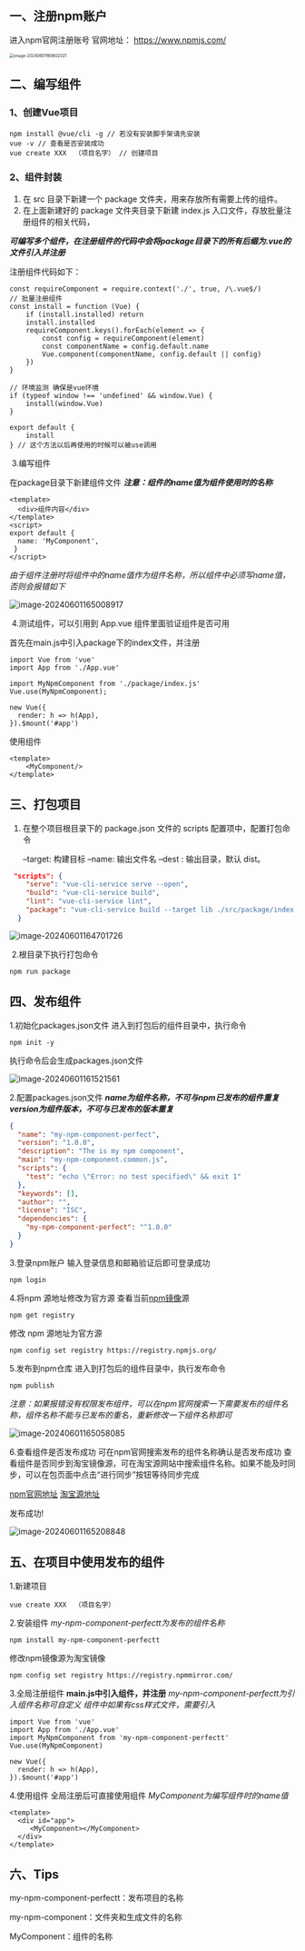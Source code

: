 ## 一、注册npm账户

进入npm官网注册账号
官网地址： https://www.npmjs.com/

<img src="./static/image-20240601160602021.png" alt="image-20240601160602021" style="zoom: 50%;" />

## 二、编写组件

### 1、创建Vue项目

```git
npm install @vue/cli -g // 若没有安装脚手架请先安装
vue -v // 查看是否安装成功
vue create XXX  （项目名字） // 创建项目
```

### 2、组件封装

1. 在 src 目录下新建一个 package 文件夹，用来存放所有需要上传的组件。
2. 在上面新建好的 package 文件夹目录下新建 index.js 入口文件，存放批量注册组件的相关代码，

***可编写多个组件，在注册组件的代码中会将package目录下的所有后缀为.vue的文件引入并注册***

注册组件代码如下：

```vue
const requireComponent = require.context('./', true, /\.vue$/)
// 批量注册组件
const install = function (Vue) {
    if (install.installed) return
    install.installed
    requireComponent.keys().forEach(element => {
        const config = requireComponent(element)
        const componentName = config.default.name
        Vue.component(componentName, config.default || config)
    })
}

// 环境监测 确保是vue环境
if (typeof window !== 'undefined' && window.Vue) {
    install(window.Vue)
}

export default {
    install
} // 这个方法以后再使用的时候可以被use调用
```

​	3.编写组件

在package目录下新建组件文件
***注意：组件的name值为组件使用时的名称***

```vue
<template>
  <div>组件内容</div>
</template>
<script>
export default {
  name: 'MyComponent',
 }
</script>
```

*由于组件注册时将组件中的name值作为组件名称，所以组件中必须写name值，否则会报错如下*

![image-20240601165008917](./static/image-20240601165008917.png)

​	4.测试组件，可以引用到 App.vue 组件里面验证组件是否可用

首先在main.js中引入package下的index文件，并注册

```vue
import Vue from 'vue'
import App from './App.vue'

import MyNpmComponent from './package/index.js'
Vue.use(MyNpmComponent);

new Vue({
  render: h => h(App),
}).$mount('#app')
```

使用组件

```vue
<template>
	<MyComponent/>
</template>
```

## 三、打包项目

1. 在整个项目根目录下的 package.json 文件的 scripts 配置项中，配置打包命令

   –target: 构建目标
   –name: 输出文件名
   –dest : 输出目录，默认 dist。

```json
 "scripts": {
    "serve": "vue-cli-service serve --open",
    "build": "vue-cli-service build",
    "lint": "vue-cli-service lint",
    "package": "vue-cli-service build --target lib ./src/package/index.js --name my-npm-component --dest my-npm-component"
  }
```

![image-20240601164701726](./static/image-20240601164701726.png)

​	2.根目录下执行打包命令

```git
npm run package
```

## 四、发布组件

1.初始化packages.json文件
进入到打包后的组件目录中，执行命令

``` git
npm init -y
```

执行命令后会生成packages.json文件

![image-20240601161521561](./static/image-20240601161521561.png)

2.配置packages.json文件
***name为组件名称，不可与npm已发布的组件重复***
***version为组件版本，不可与已发布的版本重复***

```json
{
  "name": "my-npm-component-perfect",
  "version": "1.0.0",
  "description": "The is my npm component",
  "main": "my-npm-component.common.js",
  "scripts": {
    "test": "echo \"Error: no test specified\" && exit 1"
  },
  "keywords": [],
  "author": "",
  "license": "ISC",
  "dependencies": {
    "my-npm-component-perfect": "^1.0.0"
  }
}
```

3.登录npm账户
输入登录信息和邮箱验证后即可登录成功

``` git
npm login
```

4.将npm 源地址修改为官方源
查看当前[npm镜像](https://so.csdn.net/so/search?q=npm镜像&spm=1001.2101.3001.7020)源

```git
npm get registry
```

修改 npm 源地址为官方源

```git
npm config set registry https://registry.npmjs.org/
```

5.发布到npm仓库
进入到打包后的组件目录中，执行发布命令

```git
npm publish
```

*注意：如果报错没有权限发布组件，可以在npm官网搜索一下需要发布的组件名称，组件名称不能与已发布的重名，重新修改一下组件名称即可*

![image-20240601165058085](./static/image-20240601165058085.png)

6.查看组件是否发布成功
可在npm官网搜索发布的组件名称确认是否发布成功
查看组件是否同步到淘宝镜像源，可在淘宝源网站中搜索组件名称。如果不能及时同步，可以在包页面中点击“进行同步”按钮等待同步完成

[npm官网地址](https://www.npmjs.com/) [淘宝源地址](https://npm.taobao.org/)

发布成功!

![image-20240601165208848](./static/image-20240601165208848.png)

## 五、在项目中使用发布的组件

1.新建项目

```git
vue create XXX  （项目名字）
```

2.安装组件
*my-npm-component-perfectt为发布的组件名称*

```git
npm install my-npm-component-perfectt
```

修改npm镜像源为淘宝镜像

```git
npm config set registry https://registry.npmmirror.com/
```

3.全局注册组件
**main.js中引入组件，并注册**
*my-npm-component-perfectt为引入组件名称可自定义*
*组件中如果有css样式文件，需要引入*

```vue
import Vue from 'vue'
import App from './App.vue'
import MyNpmComponent from 'my-npm-component-perfectt'
Vue.use(MyNpmComponent)

new Vue({
  render: h => h(App),
}).$mount('#app')
```

4.使用组件
全局注册后可直接使用组件
*MyComponent为编写组件时的name值*

```vue
<template>
  <div id="app">
     <MyComponent></MyComponent>
  </div>
</template>
```

## 六、Tips

my-npm-component-perfectt：发布项目的名称

my-npm-component：文件夹和生成文件的名称

MyComponent：组件的名称